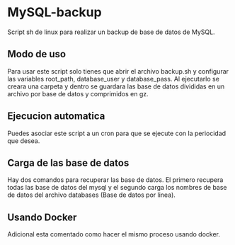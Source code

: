 # MySQL-backup
Script sh de linux para realizar un backup de base de datos de MySQL.

## Modo de uso
Para usar este script solo tienes que abrir el archivo backup.sh y configurar las variables root_path, database_user y database_pass. Al ejecutarlo se creara una carpeta y dentro se guardara las base de datos divididas en un archivo por base de datos y comprimidos en gz.

## Ejecucion automatica
Puedes asociar este script a un cron para que se ejecute con la periocidad que desea.

## Carga de las base de datos
Hay dos comandos para recuperar las base de datos. El primero recupera todas las base de datos del mysql y el segundo carga los nombres de base de datos del archivo databases (Base de datos por linea).

## Usando Docker
Adicional esta comentado como hacer el mismo proceso usando docker.
